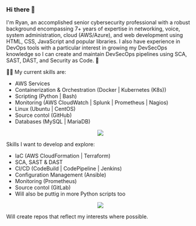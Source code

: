 ### Hi there 👋

I'm Ryan, an accomplished senior cybersecurity professional with a robust background encompassing 7+ years of expertise in networking, voice, system administration, cloud (AWS/Azure), and web development using HTML, CSS, JavaScript and popular libraries. I also have experience in DevOps tools with a particular interest in growing my DevSecOps knowledge so I can create and maintain DevSecOps pipelines using SCA, SAST, DAST, and Security as Code.
 👋

🧑‍💻 My current skills are: 

- AWS Services 
- Containerization & Orchestration (Docker | Kubernetes (K8s))
- Scripting (Python | Bash)
- Monitoring (AWS CloudWatch | Splunk | Prometheus | Nagios)
- Linux (Ubuntu | CentOS)
- Source contol (GitHub)
- Databases (MySQL | MariaDB)

<p align="center">
  <a href="https://skillicons.dev">
    <img src="https://skillicons.dev/icons?i=aws,azure,bash,git,github,kubernetes,docker,vim,html,css,js,jquery,nginx,linux,mysql,py,rabbitmq,regex,vscode,wordpress" />
  </a>
</p>

Skills I want to develop and explore:

- IaC (AWS CloudFormation | Terraform)
- SCA, SAST & DAST
- CI/CD (CodeBuild | CodePipeline | Jenkins)
- Configuration Management (Ansible)
- Monitoring (Prometheus)
- Source contol (GitLab)
- Will also be puttig in more Python scripts too

<p align="center">
  <a href="https://skillicons.dev">
    <img src="https://skillicons.dev/icons?i=ansible,gitlab,go,jenkins,maven,php,prometheus" />
  </a>
</p>
  
Will create repos that reflect my interests where possible. 

